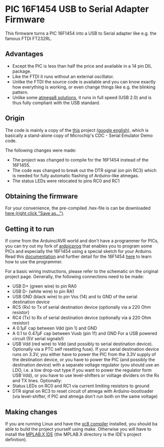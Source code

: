 ﻿PIC 16F1454 USB to Serial Adapter Firmware
==========================================

This firmware turns a PIC 16F1454 into a USB to Serial adapter like e.g. the famous FTDI FT232RL.

## Advantages
* Except the PIC is less than half the price and available in a 14 pin DIL package.
* Like the FTDI it runs without an external oscillator.
* Unlike the FTDI the source code is available and you can know exactly how everything is working, or even change things like e.g. the blinking pattern.
* Unlike some [atmega8 solutions](http://www.recursion.jp/avrcdc/), it runs in full speed (USB 2.0) and is thus fully compliant with the USB standard.

## Origin
The code is mainly a copy of the [this](http://sky.geocities.jp/home_iwamoto/P16F145x/P16_L03.htm) project ([google english](http://translate.google.de/translate?hl=de&sl=ja&u=http://sky.geocities.jp/home_iwamoto/P16F145x/P16_L03.htm&prev=search)),
which is basically a stand-alone copy of Microchip's  CDC - Serial Emulator Demo code.

The following changes were made:
* The project was changed to compile for the 16F1454 instead of the 16F1455.
* The code was changed to break out the DTR signal (on pin RC3) which is needed for fully automatic flashing of Arduino-like atmegas.
* The status LEDs were relocated to pins RC0 and RC1

## Obtaining the firmware
For your convenience, the pre-compiled .hex-file is can be downloaded [here (right click "Save as...")](https://raw.githubusercontent.com/jgeisler0303/PIC16F1454_USB2Serial/master/PIC16F1454_USB2Serial.hex).

## Getting it to run
If come from the Arduino/AVR world and don't have a programmer for PICs, you can try out my fork of [ardpicprog](https://github.com/jgeisler0303/ardpicprog) that enables you to program some PICs and especially the 16F1454 using a special sketch for your Arduino.
Read this [documentation](http://rweather.github.io/ardpicprog/) and further detail for the 16F1454 [here](https://github.com/jgeisler0303/ardpicprog#support-for-16f14545559-added-by-jgeisler0303) to learn how to use the programmer.

For a basic wiring instructions, please refer to the schematic on the original project page.
Generally, the following connections need to be made:
* USB D+ (green wire) to pin RA0
* USB D- (white wire) to pin RA1
* USB GND (black wire) to pin Vss (14) and to GND of the serial destination device
* RC5 (Rx) to Tx of serial destination device (optionally via a 220 Ohm resistor)
* RC4 (Tx) to Rx of serial destination device (optionally via a 220 Ohm resistor)
* A 0.1µF cap between Vdd (pin 1) and GND
* A 0.1 to 0.47µF cap between Vusb (pin 11) and GND
For a USB powered circuit (5V serial signals!)
* USB Vdd (red wire) to Vdd (and possibly to serial destination device). Optionally via a PTC self resetting fuse).
  If your serial destination device runs on 3.3V, you either have to power the PIC from the 3.3V supply of the destination device, or you have to power the PIC (and possibly the destination device) with a separate voltage regulator (you should use an LDO, i.e. a low drop-out type if you want to power the regulator form USB Vdd), or you have to use level-shifters or voltage dividers on the Rx and TX lines.
Optionally:
* Status LEDs on RC0 and RC1 via current limiting resistors to ground
* DTR signal on RC3 to reset circuit of atmega with Arduino-bootloader (via level-shifter, if PIC and atmega don't run both on the same voltage)

## Making changes
If you are running Linux and have the [xc8 compiler](http://www.microchip.com/pagehandler/en_us/devtools/mplabxc/) installed, you should ba able to build the project yourself using make.
Otherwise you will have to install the [MPLAB.X IDE](http://www.microchip.com/pagehandler/en-us/family/mplabx/home.html) (the MPLAB.X directory is the IDE's project definition).

